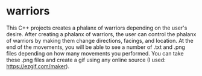 # warriors
This C++ projects creates a phalanx of warriors depending on the user's desire.
After creating a phalanx of warriors, the user can control the phalanx of warriors by making them change directions, facings, and location.
At the end of the movements, you will be able to see a number of .txt and .png files depending on how many movements you performed.
You can take these .png files and create a gif using any online source (I used: https://ezgif.com/maker).

